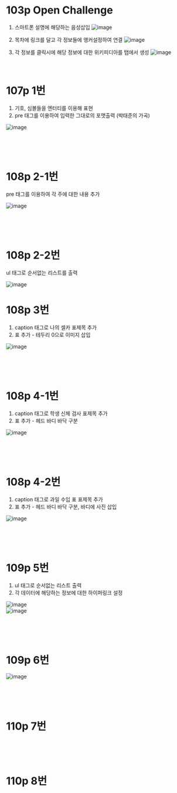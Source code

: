 # 103p Open Challenge

1. 스마트폰 설명에 해당하는 음성삽입
![image](https://github.com/rudgh4493/WebProgramming/assets/70314961/bbcc0767-7c3a-43c9-bcf0-36addff3c5f9)


2. 목차에 링크를 달고 각 정보들에 앵커설정하여 연결
![image](https://github.com/rudgh4493/WebProgramming/assets/70314961/d7191daa-51ed-4d92-8f37-53e9fabc68e5)


3. 각 정보를 클릭시에 해당 정보에 대한 위키피디아를 탭에서 생성
![image](https://github.com/rudgh4493/WebProgramming/assets/70314961/9137122d-ac5f-4a77-b976-cc231046efc0)
<br><br><br>

# 107p 1번
1. 기호, 심볼들을 엔터티를 이용해 표현
2. pre 태그를 이용하여 입력한 그대로의 포맷출력 (박태준의 가곡)
  
![image](https://github.com/rudgh4493/WebProgramming/assets/70314961/9d9bae20-acf7-45a0-b95b-dc5fa129317a)

<br><br><br>

# 108p 2-1번

pre 태그를 이용하여 각 주에 대한 내용 추가

![image](https://github.com/rudgh4493/WebProgramming/assets/70314961/d0bff55c-ebdc-4e6f-9334-dbaf6f55ecc4)

<br><br><br>

# 108p 2-2번

ul 태그로 순서없는 리스트를 출력

![image](https://github.com/rudgh4493/WebProgramming/assets/70314961/194587da-5014-4b29-ab9b-508622afeb57)

# 108p 3번

1. caption 태그로 나의 셀카 표제목 추가
2. 표 추가 - 테두리 0으로 이미지 삽입

![image](https://github.com/rudgh4493/WebProgramming/assets/70314961/fe4db2a6-de73-47ea-a121-e57df9bef3ba)

<br><br><br>

# 108p 4-1번

1. caption 태그로 학생 신체 검사 표제목 추가
2. 표 추가 - 헤드 바디 바닥 구분

![image](https://github.com/rudgh4493/WebProgramming/assets/70314961/4ff141ac-c5a8-495f-b848-0ce5fb52b458)

<br><br><br>

# 108p 4-2번

1. caption 태그로 과일 수입 표 표제목 추가
2. 표 추가 - 헤드 바디 바닥 구분, 바디에 사진 삽입

![image](https://github.com/rudgh4493/WebProgramming/assets/70314961/e673fa6c-b8ae-4309-a3ec-63605cad6792)

<br><br><br>

# 109p 5번
1. ul 태그로 순서없는 리스트 출력
2. 각 데이터에 해당하는 정보에 대한 하이퍼링크 설정
   
![image](https://github.com/rudgh4493/WebProgramming/assets/70314961/7660abe4-4bfa-410e-be47-7b69dfeebaeb)
<br>
![image](https://github.com/rudgh4493/WebProgramming/assets/70314961/07affb41-d762-41c2-aca7-eb11b9372fd2)

<br><br><br>

# 109p 6번

![image](https://github.com/rudgh4493/WebProgramming/assets/70314961/1ab3466d-3426-4fd1-9e41-6d9f14167949)

<br><br><br>

# 110p 7번

<br><br><br>

# 110p 8번

<br><br><br>

